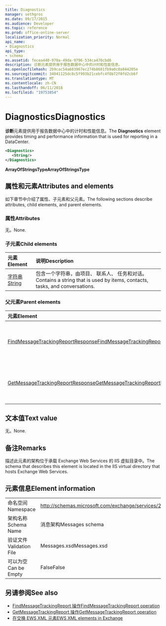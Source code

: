 ```yaml
---
title: Diagnostics
manager: sethgros
ms.date: 09/17/2015
ms.audience: Developer
ms.topic: reference
ms.prod: office-online-server
localization_priority: Normal
api_name:
- Diagnostics
api_type:
- schema
ms.assetid: fecea440-970a-49da-9796-534ca470cbd6
description: 诊断元素提供用于报告数据中心中的计时和性能信息。
ms.openlocfilehash: 2b9cac54a683967ec274b8681fb9a0c8a844205e
ms.sourcegitcommit: 34041125dc8c5f993b21cebfc4f8b72f0fd2cb6f
ms.translationtype: MT
ms.contentlocale: zh-CN
ms.lasthandoff: 06/11/2018
ms.locfileid: "19753854"
---
```

# <a name="diagnostics"></a><span data-ttu-id="469c5-103">Diagnostics</span><span class="sxs-lookup"><span data-stu-id="469c5-103">Diagnostics</span></span>

<span data-ttu-id="469c5-104">**诊断**元素提供用于报告数据中心中的计时和性能信息。</span><span class="sxs-lookup"><span data-stu-id="469c5-104">The **Diagnostics** element provides timing and performance information that is used for reporting in a DataCenter.</span></span> 
  
```XML
<Diagnostics>
   <String/>
</Diagnostics>

```

 <span data-ttu-id="469c5-105">**ArrayOfStringsType**</span><span class="sxs-lookup"><span data-stu-id="469c5-105">**ArrayOfStringsType**</span></span>
## <a name="attributes-and-elements"></a><span data-ttu-id="469c5-106">属性和元素</span><span class="sxs-lookup"><span data-stu-id="469c5-106">Attributes and elements</span></span>

<span data-ttu-id="469c5-107">如下章节中介绍了属性、子元素和父元素。</span><span class="sxs-lookup"><span data-stu-id="469c5-107">The following sections describe attributes, child elements, and parent elements.</span></span>
  
### <a name="attributes"></a><span data-ttu-id="469c5-108">属性</span><span class="sxs-lookup"><span data-stu-id="469c5-108">Attributes</span></span>

<span data-ttu-id="469c5-109">无。</span><span class="sxs-lookup"><span data-stu-id="469c5-109">None.</span></span>
  
### <a name="child-elements"></a><span data-ttu-id="469c5-110">子元素</span><span class="sxs-lookup"><span data-stu-id="469c5-110">Child elements</span></span>

|<span data-ttu-id="469c5-111">**元素**</span><span class="sxs-lookup"><span data-stu-id="469c5-111">**Element**</span></span>|<span data-ttu-id="469c5-112">**说明**</span><span class="sxs-lookup"><span data-stu-id="469c5-112">**Description**</span></span>|
|:-----|:-----|
|[<span data-ttu-id="469c5-113">字符串</span><span class="sxs-lookup"><span data-stu-id="469c5-113">String</span></span>](string.md) <br/> |<span data-ttu-id="469c5-114">包含一个字符串，由项目、 联系人、 任务和对话。</span><span class="sxs-lookup"><span data-stu-id="469c5-114">Contains a string that is used by items, contacts, tasks, and conversations.</span></span>  <br/> |
   
### <a name="parent-elements"></a><span data-ttu-id="469c5-115">父元素</span><span class="sxs-lookup"><span data-stu-id="469c5-115">Parent elements</span></span>

|<span data-ttu-id="469c5-116">**元素**</span><span class="sxs-lookup"><span data-stu-id="469c5-116">**Element**</span></span>|<span data-ttu-id="469c5-117">**说明**</span><span class="sxs-lookup"><span data-stu-id="469c5-117">**Description**</span></span>|
|:-----|:-----|
|[<span data-ttu-id="469c5-118">FindMessageTrackingReportResponse</span><span class="sxs-lookup"><span data-stu-id="469c5-118">FindMessageTrackingReportResponse</span></span>](findmessagetrackingreportresponse.md) <br/> |<span data-ttu-id="469c5-119">包含状态和的单个结果[FindMessageTrackingReport 操作](findmessagetrackingreport-operation.md)请求。</span><span class="sxs-lookup"><span data-stu-id="469c5-119">Contains the status and result of a single [FindMessageTrackingReport operation](findmessagetrackingreport-operation.md) request.</span></span>  <br/> |
|[<span data-ttu-id="469c5-120">GetMessageTrackingReportResponse</span><span class="sxs-lookup"><span data-stu-id="469c5-120">GetMessageTrackingReportResponse</span></span>](getmessagetrackingreportresponse.md) <br/> |<span data-ttu-id="469c5-121">包含[GetMessageTrackingReport 操作](getmessagetrackingreport-operation.md)的响应。</span><span class="sxs-lookup"><span data-stu-id="469c5-121">Contains the response for the [GetMessageTrackingReport operation](getmessagetrackingreport-operation.md).</span></span>  <br/> |
   
## <a name="text-value"></a><span data-ttu-id="469c5-122">文本值</span><span class="sxs-lookup"><span data-stu-id="469c5-122">Text value</span></span>

<span data-ttu-id="469c5-123">无。</span><span class="sxs-lookup"><span data-stu-id="469c5-123">None.</span></span>
  
## <a name="remarks"></a><span data-ttu-id="469c5-124">备注</span><span class="sxs-lookup"><span data-stu-id="469c5-124">Remarks</span></span>

<span data-ttu-id="469c5-125">描述此元素的架构位于承载 Exchange Web Services 的 IIS 虚拟目录中。</span><span class="sxs-lookup"><span data-stu-id="469c5-125">The schema that describes this element is located in the IIS virtual directory that hosts Exchange Web Services.</span></span>
  
## <a name="element-information"></a><span data-ttu-id="469c5-126">元素信息</span><span class="sxs-lookup"><span data-stu-id="469c5-126">Element information</span></span>

|||
|:-----|:-----|
|<span data-ttu-id="469c5-127">命名空间</span><span class="sxs-lookup"><span data-stu-id="469c5-127">Namespace</span></span>  <br/> |http://schemas.microsoft.com/exchange/services/2006/messages  <br/> |
|<span data-ttu-id="469c5-128">架构名称</span><span class="sxs-lookup"><span data-stu-id="469c5-128">Schema Name</span></span>  <br/> |<span data-ttu-id="469c5-129">消息架构</span><span class="sxs-lookup"><span data-stu-id="469c5-129">Messages schema</span></span>  <br/> |
|<span data-ttu-id="469c5-130">验证文件</span><span class="sxs-lookup"><span data-stu-id="469c5-130">Validation File</span></span>  <br/> |<span data-ttu-id="469c5-131">Messages.xsd</span><span class="sxs-lookup"><span data-stu-id="469c5-131">Messages.xsd</span></span>  <br/> |
|<span data-ttu-id="469c5-132">可以为空</span><span class="sxs-lookup"><span data-stu-id="469c5-132">Can be Empty</span></span>  <br/> |<span data-ttu-id="469c5-133">False</span><span class="sxs-lookup"><span data-stu-id="469c5-133">False</span></span>  <br/> |
   
## <a name="see-also"></a><span data-ttu-id="469c5-134">另请参阅</span><span class="sxs-lookup"><span data-stu-id="469c5-134">See also</span></span>

- [<span data-ttu-id="469c5-135">FindMessageTrackingReport 操作</span><span class="sxs-lookup"><span data-stu-id="469c5-135">FindMessageTrackingReport operation</span></span>](findmessagetrackingreport-operation.md)
- [<span data-ttu-id="469c5-136">GetMessageTrackingReport 操作</span><span class="sxs-lookup"><span data-stu-id="469c5-136">GetMessageTrackingReport operation</span></span>](getmessagetrackingreport-operation.md)
- [<span data-ttu-id="469c5-137">在交换 EWS XML 元素</span><span class="sxs-lookup"><span data-stu-id="469c5-137">EWS XML elements in Exchange</span></span>](ews-xml-elements-in-exchange.md)

